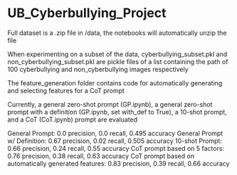 # UB_Cyberbullying_Project

Full dataset is a .zip file in /data, the notebooks will automatically unzip the file

When experimenting on a subset of the data, cyberbullying_subset.pkl and non_cyberbullying_subset.pkl are pickle files of a list containing the path of 100 cyberbullying and non_cyberbullying images respectively

The feature_generation folder contains code for automatically generating and selecting features for a CoT prompt

Currently, a general zero-shot prompt (GP.ipynb), a general zero-shot prompt with a definition (GP.ipynb, set with_def to True), a 10-shot prompt, and a CoT (CoT.ipynb) prompt are evaluated

General Prompt: 0.0 precision, 0.0 recall, 0.495 accuracy
General Prompt w/ Definition: 0.67 precision, 0.02 recall, 0.505 accuracy
10-shot Prompt: 0.66 precision, 0.24 recall, 0.55 accuracy
CoT prompt based on 5 factors: 0.76 precision, 0.38 recall, 0.63 accuracy
CoT prompt based on automatically generated features: 0.83 precision, 0.39 recall, 0.66 accuracy


